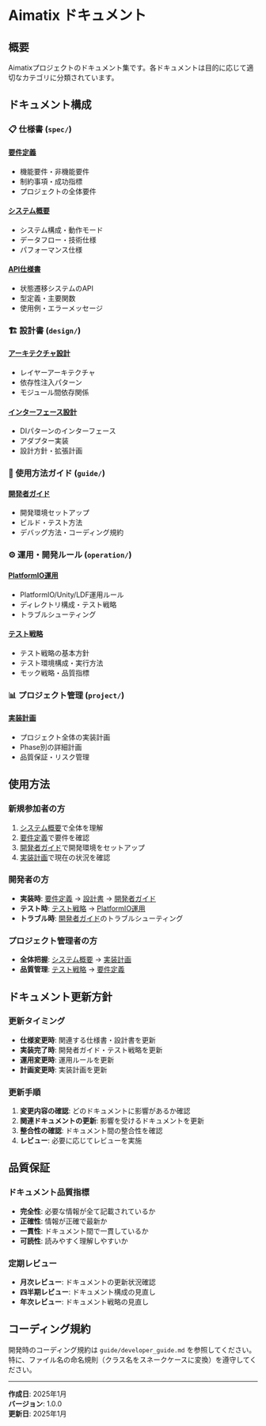 # Aimatix ドキュメント

## 概要

Aimatixプロジェクトのドキュメント集です。各ドキュメントは目的に応じて適切なカテゴリに分類されています。

## ドキュメント構成

### 📋 仕様書 (`spec/`)

#### [要件定義](spec/requirements.md)
- 機能要件・非機能要件
- 制約事項・成功指標
- プロジェクトの全体要件

#### [システム概要](spec/system_overview.md)
- システム構成・動作モード
- データフロー・技術仕様
- パフォーマンス仕様

#### [API仕様書](spec/api_specification.md)
- 状態遷移システムのAPI
- 型定義・主要関数
- 使用例・エラーメッセージ

### 🏗️ 設計書 (`design/`)

#### [アーキテクチャ設計](design/architecture.md)
- レイヤーアーキテクチャ
- 依存性注入パターン
- モジュール間依存関係

#### [インターフェース設計](design/interface_design.md)
- DIパターンのインターフェース
- アダプター実装
- 設計方針・拡張計画

### 📖 使用方法ガイド (`guide/`)

#### [開発者ガイド](guide/developer_guide.md)
- 開発環境セットアップ
- ビルド・テスト方法
- デバッグ方法・コーディング規約

### ⚙️ 運用・開発ルール (`operation/`)

#### [PlatformIO運用](operation/platformio_best_practices.md)
- PlatformIO/Unity/LDF運用ルール
- ディレクトリ構成・テスト戦略
- トラブルシューティング

#### [テスト戦略](operation/testing_strategy.md)
- テスト戦略の基本方針
- テスト環境構成・実行方法
- モック戦略・品質指標

### 📊 プロジェクト管理 (`project/`)

#### [実装計画](project/integrated_work_plan.md)
- プロジェクト全体の実装計画
- Phase別の詳細計画
- 品質保証・リスク管理

## 使用方法

### 新規参加者の方
1. [システム概要](spec/system_overview.md)で全体を理解
2. [要件定義](spec/requirements.md)で要件を確認
3. [開発者ガイド](guide/developer_guide.md)で開発環境をセットアップ
4. [実装計画](project/integrated_work_plan.md)で現在の状況を確認

### 開発者の方
- **実装時**: [要件定義](spec/requirements.md) → [設計書](design/) → [開発者ガイド](guide/developer_guide.md)
- **テスト時**: [テスト戦略](operation/testing_strategy.md) → [PlatformIO運用](operation/platformio_best_practices.md)
- **トラブル時**: [開発者ガイド](guide/developer_guide.md)のトラブルシューティング

### プロジェクト管理者の方
- **全体把握**: [システム概要](spec/system_overview.md) → [実装計画](project/integrated_work_plan.md)
- **品質管理**: [テスト戦略](operation/testing_strategy.md) → [要件定義](spec/requirements.md)

## ドキュメント更新方針

### 更新タイミング
- **仕様変更時**: 関連する仕様書・設計書を更新
- **実装完了時**: 開発者ガイド・テスト戦略を更新
- **運用変更時**: 運用ルールを更新
- **計画変更時**: 実装計画を更新

### 更新手順
1. **変更内容の確認**: どのドキュメントに影響があるか確認
2. **関連ドキュメントの更新**: 影響を受けるドキュメントを更新
3. **整合性の確認**: ドキュメント間の整合性を確認
4. **レビュー**: 必要に応じてレビューを実施

## 品質保証

### ドキュメント品質指標
- **完全性**: 必要な情報が全て記載されているか
- **正確性**: 情報が正確で最新か
- **一貫性**: ドキュメント間で一貫しているか
- **可読性**: 読みやすく理解しやすいか

### 定期レビュー
- **月次レビュー**: ドキュメントの更新状況確認
- **四半期レビュー**: ドキュメント構成の見直し
- **年次レビュー**: ドキュメント戦略の見直し

## コーディング規約

開発時のコーディング規約は `guide/developer_guide.md` を参照してください。
特に、ファイル名の命名規則（クラス名をスネークケースに変換）を遵守してください。

---

**作成日**: 2025年1月  
**バージョン**: 1.0.0  
**更新日**: 2025年1月 